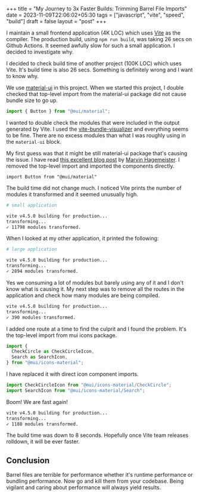 +++
title = "My Journey to 3x Faster Builds: Trimming Barrel File Imports"
date = 2023-11-09T22:06:02+05:30
tags = ["javascript", "vite", "speed", "build"]
draft = false
layout = "post"
+++

I maintain a small frontend application (4K LOC) which uses [Vite](https://vitejs.dev/) as the compiler. The production build, using
`npm run build`, was taking 26 secs on Github Actions. It seemed awfully slow for such a small application. I decided to investigate
why.

<!--more-->

I decided to check build time of another project (100K LOC) which uses Vite. It's build time is also 26 secs. Something is definitely
wrong and I want to know why.

We use [material-ui](https://mui.com/) in this project. When we started this project, I double checked that top-level import from
the material-ui package did not cause bundle size to go up.

```js
import { Button } from "@mui/material";
```

I wanted to double check the modules that were included in the output generated by Vite. I used the
[vite-bundle-visualizer](https://www.npmjs.com/package/vite-bundle-visualizer) and everything seems to be fine. There are no
excess modules than what I was roughly using in the `material-ui` block.

My first guess was that it might be still material-ui package that's causing the issue. I have read
[this excellent blog post](https://marvinh.dev/blog/speeding-up-javascript-ecosystem-part-7/) by
[Marvin Hagemeister](https://twitter.com/marvinhagemeist). I removed the top-level import and imported the components directly.

```
import Button from "@mui/material"
```

The build time did not change much. I noticed Vite prints the number of modules it transformed and it seemed unusually high.

```sh
# small application

vite v4.5.0 building for production...
transforming...
✓ 11798 modules transformed.
```

When I looked at my other application, it printed the following:

```sh
# large application

vite v4.5.0 building for production...
transforming...
✓ 2894 modules transformed.
```

Yes we consuming a lot of modules but barely using any of it and I don't know what is causing it. My next step was to remove all
the routes in the application and check how many modules are being compiled.

```sh
vite v4.5.0 building for production...
transforming...
✓ 390 modules transformed.
```

I added one route at a time to find the culprit and I found the problem. It's the top-level import from mui icons package.

```js
import {
  CheckCircle as CheckCircleIcon,
  Search as SearchIcon,
} from "@mui/icons-material";
```

I have replaced it with direct icon component imports.

```js
import CheckCircleIcon from "@mui/icons-material/CheckCircle";
import SearchIcon from "@mui/icons-material/Search";
```

Boom! We are fast again!

```sh
vite v4.5.0 building for production...
transforming...
✓ 1188 modules transformed.
```

The build time was down to 8 seconds. Hopefully once Vite team releases rolldown, it will be ever faster.

## Conclusion

Barrel files are terrible for performance whether it's runtime performance or bundling performance. Now go
and kill them from your codebase. Being vigilant and caring about performance will always yield results.
